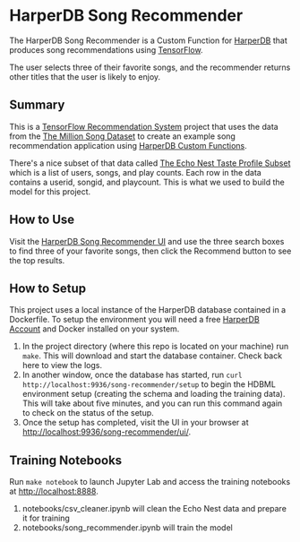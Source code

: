 # HarperDB Song Recommender
The HarperDB Song Recommender is a Custom Function for [HarperDB](https://harperdb.io/) that produces song recommendations using [TensorFlow](https://www.tensorflow.org).

The user selects three of their favorite songs, and the recommender returns other titles that the user is likely to enjoy.

## Summary
This is a [TensorFlow Recommendation System](https://www.tensorflow.org/recommenders) project that uses the data from the [The Million Song Dataset](http://millionsongdataset.com/) to create an example song recommendation application using [HarperDB Custom Functions](https://harperdb.io/docs/custom-functions/).

There's a nice subset of that data called [The Echo Nest Taste Profile Subset](http://millionsongdataset.com/tasteprofile/) which is a list of users, songs, and play counts. Each row in the data contains a userid, songid, and playcount. This is what we used to build the model for this project.


## How to Use
Visit the [HarperDB Song Recommender UI](http://localhost:9936/song-recommender/ui) and use the three search boxes to find three of your favorite songs, then click the Recommend button to see the top results.

## How to Setup
This project uses a local instance of the HarperDB database contained in a Dockerfile. To setup the environment you will need a free [HarperDB Account](https://studio.harperdb.io/sign-up) and Docker installed on your system.
1. In the project directory (where this repo is located on your machine) run `make`. This will download and start the database container. Check back here to view the logs.
2. In another window, once the database has started, run `curl http://localhost:9936/song-recommender/setup` to begin the HDBML environment setup (creating the schema and loading the training data). This will take about five minutes, and you can run this command again to check on the status of the setup.
3. Once the setup has completed, visit the UI in your browser at [http://localhost:9936/song-recommender/ui/](http://localhost:9936/song-recommender/ui/).

## Training Notebooks
Run `make notebook` to launch Jupyter Lab and access the training notebooks at [http://localhost:8888](http://localhost:8888).

1. notebooks/csv_cleaner.ipynb will clean the Echo Nest data and prepare it for training
2. notebooks/song_recommender.ipynb will train the model
